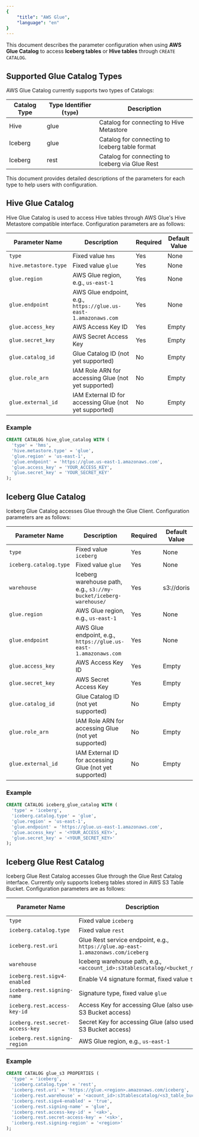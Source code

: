 ```yaml
---
{
    "title": "AWS Glue",
    "language": "en"
}
---
```


This document describes the parameter configuration when using **AWS Glue Catalog** to access **Iceberg tables** or **Hive tables** through `CREATE CATALOG`.

## Supported Glue Catalog Types

AWS Glue Catalog currently supports two types of Catalogs:

| Catalog Type | Type Identifier (`type`) | Description                                        |
|--------------|-------------------------|----------------------------------------------------|
| Hive         | glue                    | Catalog for connecting to Hive Metastore          |
| Iceberg      | glue                    | Catalog for connecting to Iceberg table format    |
| Iceberg      | rest                    | Catalog for connecting to Iceberg via Glue Rest   |

This document provides detailed descriptions of the parameters for each type to help users with configuration.

## Hive Glue Catalog

Hive Glue Catalog is used to access Hive tables through AWS Glue's Hive Metastore compatible interface. Configuration parameters are as follows:

| Parameter Name            | Description                                                          | Required | Default Value |
|---------------------------|----------------------------------------------------------------------|----------|---------------|
| `type`                    | Fixed value `hms`                                                    | Yes      | None          |
| `hive.metastore.type`     | Fixed value `glue`                                                   | Yes      | None          |
| `glue.region`             | AWS Glue region, e.g., `us-east-1`                                  | Yes      | None          |
| `glue.endpoint`           | AWS Glue endpoint, e.g., `https://glue.us-east-1.amazonaws.com`     | Yes      | None          |
| `glue.access_key`         | AWS Access Key ID                                                    | Yes      | Empty         |
| `glue.secret_key`         | AWS Secret Access Key                                                | Yes      | Empty         |
| `glue.catalog_id`         | Glue Catalog ID (not yet supported)                                 | No       | Empty         |
| `glue.role_arn`           | IAM Role ARN for accessing Glue (not yet supported)                 | No       | Empty         |
| `glue.external_id`        | IAM External ID for accessing Glue (not yet supported)              | No       | Empty         |

### Example

```sql
CREATE CATALOG hive_glue_catalog WITH (
  'type' = 'hms',
  'hive.metastore.type' = 'glue',
  'glue.region' = 'us-east-1',
  'glue.endpoint' = 'https://glue.us-east-1.amazonaws.com',
  'glue.access_key' = 'YOUR_ACCESS_KEY',
  'glue.secret_key' = 'YOUR_SECRET_KEY'
);
```

## Iceberg Glue Catalog

Iceberg Glue Catalog accesses Glue through the Glue Client. Configuration parameters are as follows:

| Parameter Name          | Description                                                                 | Required | Default Value |
|-------------------------|-----------------------------------------------------------------------------|----------|---------------|
| `type`                  | Fixed value `iceberg`                                                       | Yes      | None          |
| `iceberg.catalog.type`  | Fixed value `glue`                                                          | Yes      | None          |
| `warehouse`             | Iceberg warehouse path, e.g., `s3://my-bucket/iceberg-warehouse/`          | Yes      | s3://doris    |
| `glue.region`           | AWS Glue region, e.g., `us-east-1`                                         | Yes      | None          |
| `glue.endpoint`         | AWS Glue endpoint, e.g., `https://glue.us-east-1.amazonaws.com`            | Yes      | None          |
| `glue.access_key`       | AWS Access Key ID                                                           | Yes      | Empty         |
| `glue.secret_key`       | AWS Secret Access Key                                                       | Yes      | Empty         |
| `glue.catalog_id`       | Glue Catalog ID (not yet supported)                                        | No       | Empty         |
| `glue.role_arn`         | IAM Role ARN for accessing Glue (not yet supported)                        | No       | Empty         |
| `glue.external_id`      | IAM External ID for accessing Glue (not yet supported)                     | No       | Empty         |

### Example

```sql
CREATE CATALOG iceberg_glue_catalog WITH (
  'type' = 'iceberg',
  'iceberg.catalog.type' = 'glue',
  'glue.region' = 'us-east-1',
  'glue.endpoint' = 'https://glue.us-east-1.amazonaws.com',
  'glue.access_key' = '<YOUR_ACCESS_KEY>',
  'glue.secret_key' = '<YOUR_SECRET_KEY>'
);
```

## Iceberg Glue Rest Catalog

Iceberg Glue Rest Catalog accesses Glue through the Glue Rest Catalog interface. Currently only supports Iceberg tables stored in AWS S3 Table Bucket. Configuration parameters are as follows:

| Parameter Name                   | Description                                                                     | Required | Default Value |
|----------------------------------|---------------------------------------------------------------------------------|----------|---------------|
| `type`                           | Fixed value `iceberg`                                                           | Yes      | None          |
| `iceberg.catalog.type`           | Fixed value `rest`                                                              | Yes      | None          |
| `iceberg.rest.uri`               | Glue Rest service endpoint, e.g., `https://glue.ap-east-1.amazonaws.com/iceberg` | Yes      | None          |
| `warehouse`                      | Iceberg warehouse path, e.g., `<account_id>:s3tablescatalog/<bucket_name>`     | Yes      | None          |
| `iceberg.rest.sigv4-enabled`     | Enable V4 signature format, fixed value `true`                                 | Yes      | None          |
| `iceberg.rest.signing-name`      | Signature type, fixed value `glue`                                             | Yes      | Empty         |
| `iceberg.rest.access-key-id`     | Access Key for accessing Glue (also used for S3 Bucket access)                | Yes      | Empty         |
| `iceberg.rest.secret-access-key` | Secret Key for accessing Glue (also used for S3 Bucket access)                | Yes      | Empty         |
| `iceberg.rest.signing-region`    | AWS Glue region, e.g., `us-east-1`                                             | Yes      | Empty         |

### Example

```sql
CREATE CATALOG glue_s3 PROPERTIES (
  'type' = 'iceberg',
  'iceberg.catalog.type' = 'rest',
  'iceberg.rest.uri' = 'https://glue.<region>.amazonaws.com/iceberg',
  'iceberg.rest.warehouse' = '<acount_id>:s3tablescatalog/<s3_table_bucket_name>',
  'iceberg.rest.sigv4-enabled' = 'true',
  'iceberg.rest.signing-name' = 'glue',
  'iceberg.rest.access-key-id' = '<ak>',
  'iceberg.rest.secret-access-key' = '<sk>',
  'iceberg.rest.signing-region' = '<region>'
);
```
